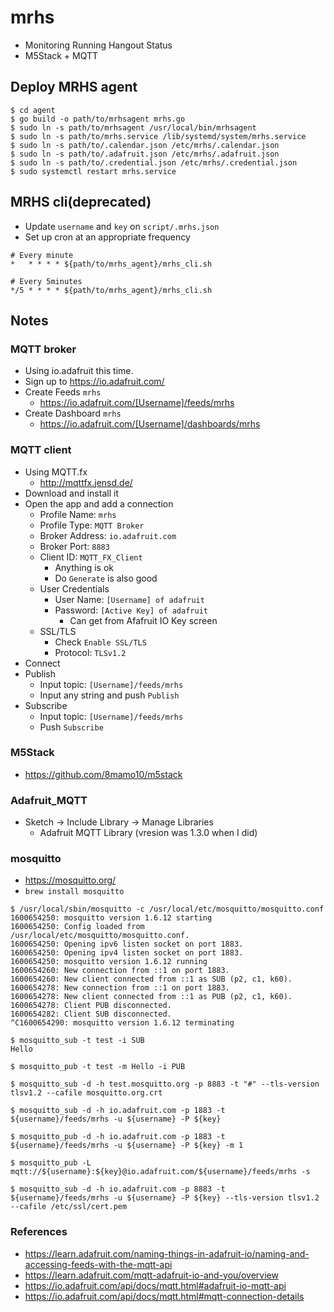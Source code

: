 # mrhs

- Monitoring Running Hangout Status
- M5Stack + MQTT

## Deploy MRHS agent

```
$ cd agent
$ go build -o path/to/mrhsagent mrhs.go
$ sudo ln -s path/to/mrhsagent /usr/local/bin/mrhsagent
$ sudo ln -s path/to/mrhs.service /lib/systemd/system/mrhs.service
$ sudo ln -s path/to/.calendar.json /etc/mrhs/.calendar.json
$ sudo ln -s path/to/.adafruit.json /etc/mrhs/.adafruit.json
$ sudo ln -s path/to/.credential.json /etc/mrhs/.credential.json
$ sudo systemctl restart mrhs.service
```

## MRHS cli(deprecated)

- Update `username` and `key` on `script/.mrhs.json`
- Set up cron at an appropriate frequency

```
# Every minute
*   * * * * ${path/to/mrhs_agent}/mrhs_cli.sh

# Every 5minutes
*/5 * * * * ${path/to/mrhs_agent}/mrhs_cli.sh
```

## Notes

### MQTT broker

- Using io.adafruit this time.
- Sign up to https://io.adafruit.com/
- Create Feeds `mrhs`
  - https://io.adafruit.com/[Username]/feeds/mrhs
- Create Dashboard `mrhs`
  - https://io.adafruit.com/[Username]/dashboards/mrhs

### MQTT client

- Using MQTT.fx
  - http://mqttfx.jensd.de/
- Download and install it
- Open the app and add a connection
  - Profile Name: `mrhs`
  - Profile Type: `MQTT Broker`
  - Broker Address: `io.adafruit.com`
  - Broker Port: `8883`
  - Client ID: `MQTT_FX_Client`
    - Anything is ok
    - Do `Generate` is also good
  - User Credentials
    - User Name: `[Username] of adafruit`
    - Password: `[Active Key] of adafruit`
      - Can get from Afafruit IO Key screen
  - SSL/TLS
    - Check `Enable SSL/TLS`
    - Protocol: `TLSv1.2`
- Connect
- Publish
  - Input topic: `[Username]/feeds/mrhs`
  - Input any string and push `Publish`
- Subscribe
  - Input topic: `[Username]/feeds/mrhs`
  - Push `Subscribe`

### M5Stack

- https://github.com/8mamo10/m5stack

### Adafruit_MQTT

- Sketch -> Include Library -> Manage Libraries
  - Adafruit MQTT Library (vresion was 1.3.0 when I did)

### mosquitto

- https://mosquitto.org/
- `brew install mosquitto`

```
$ /usr/local/sbin/mosquitto -c /usr/local/etc/mosquitto/mosquitto.conf
1600654250: mosquitto version 1.6.12 starting
1600654250: Config loaded from /usr/local/etc/mosquitto/mosquitto.conf.
1600654250: Opening ipv6 listen socket on port 1883.
1600654250: Opening ipv4 listen socket on port 1883.
1600654250: mosquitto version 1.6.12 running
1600654260: New connection from ::1 on port 1883.
1600654260: New client connected from ::1 as SUB (p2, c1, k60).
1600654278: New connection from ::1 on port 1883.
1600654278: New client connected from ::1 as PUB (p2, c1, k60).
1600654278: Client PUB disconnected.
1600654282: Client SUB disconnected.
^C1600654290: mosquitto version 1.6.12 terminating
```

```
$ mosquitto_sub -t test -i SUB
Hello
```

```
$ mosquitto_pub -t test -m Hello -i PUB
```

```
$ mosquitto_sub -d -h test.mosquitto.org -p 8883 -t "#" --tls-version tlsv1.2 --cafile mosquitto.org.crt
```

```
$ mosquitto_sub -d -h io.adafruit.com -p 1883 -t ${username}/feeds/mrhs -u ${username} -P ${key}
```

```
$ mosquitto_pub -d -h io.adafruit.com -p 1883 -t ${username}/feeds/mrhs -u ${username} -P ${key} -m 1
```

```
$ mosquitto_pub -L mqtt://${username}:${key}@io.adafruit.com/${username}/feeds/mrhs -s
```

```
$ mosquitto_sub -d -h io.adafruit.com -p 8883 -t ${username}/feeds/mrhs -u ${username} -P ${key} --tls-version tlsv1.2 --cafile /etc/ssl/cert.pem
```

### References

- https://learn.adafruit.com/naming-things-in-adafruit-io/naming-and-accessing-feeds-with-the-mqtt-api
- https://learn.adafruit.com/mqtt-adafruit-io-and-you/overview
- https://io.adafruit.com/api/docs/mqtt.html#adafruit-io-mqtt-api
- https://io.adafruit.com/api/docs/mqtt.html#mqtt-connection-details
